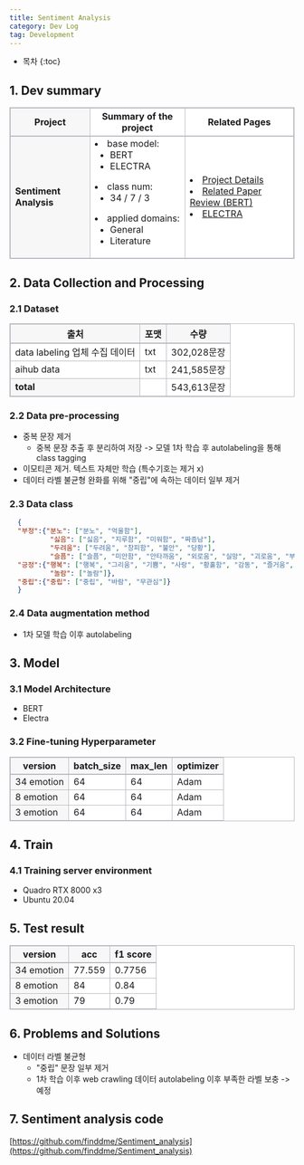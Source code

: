 ```yaml
---
title: Sentiment Analysis
category: Dev Log
tag: Development
---
```








* 목차
{:toc}









## 1\. Dev summary
<html>
  <head>
    <style type="text/css">
      .line{border-bottom: 1px solid #BDB8C1;}
      .line2{border-bottom: 2px solid #BDB8C1;}
      .line3{border-bottom: 1px solid #BDB8C1; background-color: #F7F7F7;}
      .line4{border-bottom: 2px solid #BDB8C1; background-color: #F7F7F7;}
      table, th, td {
         border:1px solid #BDB8C1;
         background-color: #FFFFFF;
       }
    </style>
   </head>
   <body>
     <table style="border-collapse:collapse">
       <tr>
         <th class="line4" bgcolor="#F8F7F9">Project</th>
         <th class="line2">Summary of the project</th><th class="line2">Related Pages</th>
       </tr>
       <tr>
         <td class="line3"><strong>Sentiment Analysis</strong></td>
         <td class="line">
           <li>base model: 
             <ul>
               <li>BERT</li>
               <li>ELECTRA</li>
             </ul>
           </li>
           <li>class num: 
             <ul>
               <li>34 / 7 / 3</li>
             </ul>
           </li>
           <li>applied domains: 
             <ul>
               <li>General</li>
               <li>Literature</li>
             </ul>
            </li>
         </td>
         <td class="line">
           <li><a href="https://finddme.github.io/development/2022/09/25/SentimentAnalysis/">Project Details</a></li>
<!--            <li><a href="https://github.com/finddme/Sentiment_analysis">SA Code</a></li> -->
           <li><a href="https://finddme.github.io/natural%20language%20processing/2019/11/22/Bert/">Related Paper Review (BERT)</a></li>
           <li><a href="https://finddme.github.io/natural%20language%20processing/2022/11/30/LMsummary/#electra--efficiently-learning-an-encoder-that-classifies-token-replacements-accurately">ELECTRA</a></li>
         </td>
       </tr>
   </table>
 </body>
</html>


## 2\. Data Collection and Processing

### 2.1 Dataset

<html>
  <head>
    <style type="text/css">
      .line{border-bottom: 1px solid #BDB8C1;}
      .line2{border-bottom: 2px solid #BDB8C1;}
      .line3{border-bottom: 1px solid #BDB8C1; background-color: #F7F7F7;}
      .line4{border-bottom: 2px solid #BDB8C1; background-color: #F7F7F7;}
      table, th, td {
         border:1px solid #BDB8C1;
         background-color: #FFFFFF;
       }
    </style>
   </head>
   <body>
     <table style="border-collapse:collapse">
       <tr><th class="line4" bgcolor="#F8F7F9">출처</th><th class="line4" bgcolor="#F8F7F9">포맷</th><th class="line4" bgcolor="#F8F7F9">수량</th></tr>
       <tr><td class="line">data labeling 업체 수집 데이터</td><td class="line">txt</td><td class="line">302,028문장</td></tr>
       <tr><td class="line">aihub data</td><td class="line">txt</td><td class="line">241,585문장</td></tr>
       <tr><td class="line3"><strong>total</strong></td><td class="line"> </td><td class="line">543,613문장</td></tr>
     </table>
 </body>
 </html>

### 2.2 Data pre-processing
  - 중복 문장 제거
    - 중복 문장 추출 후 분리하여 저장 -> 모델 1차 학습 후 autolabeling을 통해 class tagging
  - 이모티콘 제거. 텍스트 자체만 학습 (특수기호는 제거 x)
  - 데이터 라벨 불균형 완화를 위해 "중립"에 속하는 데이터 일부 제거

### 2.3 Data class
```json
  {
  "부정":{"분노": ["분노", "억울함"],
          "싫음": ["싫음", "지루함", "미워함", "짜증남"],
          "두려움": ["두려움", "창피함", "불안", "당황"],
          "슬픔": ["슬픔", "미안함", "안타까움", "외로움", "실망", "괴로움", "부러움", "후회"]},
  "긍정":{"행복": ["행복", "그리움", "기쁨", "사랑", "황홀함", "감동", "즐거움", "홀가분함", "설렘", "만족", "자신감", "고마움"],
          "놀람": ["놀람"]},
  "중립":{"중립": ["중립", "바람", "무관심"]}
  }
```

### 2.4 Data augmentation method
  - 1차 모델 학습 이후 autolabeling
  
## 3\. Model

### 3.1 Model Architecture
  - BERT
  - Electra 

### 3.2 Fine-tuning Hyperparameter

<html>
  <head>
    <style type="text/css">
      .line{border-bottom: 1px solid #BDB8C1;}
      .line2{border-bottom: 2px solid #BDB8C1;}
      .line3{border-bottom: 1px solid #BDB8C1; background-color: #F7F7F7;}
      .line4{border-bottom: 2px solid #BDB8C1; background-color: #F7F7F7;}
      table, th, td {
         border:1px solid #BDB8C1;
         background-color: #FFFFFF;
       }
    </style>
   </head>
   <body>
     <table style="border-collapse:collapse">
       <tr><th class="line4" bgcolor="#F8F7F9">version</th><th class="line4" bgcolor="#F8F7F9">batch_size</th><th class="line4" bgcolor="#F8F7F9">max_len</th><th class="line4" bgcolor="#F8F7F9">optimizer</th></tr>
       <tr><td class="line3">34 emotion</td><td class="line">64</td><td class="line">64</td><td class="line">Adam</td></tr>
       <tr><td class="line3">8 emotion</td><td class="line">64</td><td class="line">64</td><td class="line">Adam</td></tr>
       <tr><td class="line3">3 emotion</td><td class="line">64</td><td class="line">64</td><td class="line">Adam</td></tr>
     </table>
 </body>
 </html>

## 4\. Train

### 4.1 Training server environment
  - Quadro RTX 8000 x3
  - Ubuntu 20.04

## 5\. Test result

<html>
  <head>
    <style type="text/css">
      .line{border-bottom: 1px solid #BDB8C1;}
      .line2{border-bottom: 2px solid #BDB8C1;}
      .line3{border-bottom: 1px solid #BDB8C1; background-color: #F7F7F7;}
      .line4{border-bottom: 2px solid #BDB8C1; background-color: #F7F7F7;}
      table, th, td {
         border:1px solid #BDB8C1;
         background-color: #FFFFFF;
       }
    </style>
   </head>
   <body>
     <table style="border-collapse:collapse">
       <tr><th class="line4" bgcolor="#F8F7F9">version</th><th class="line4" bgcolor="#F8F7F9">acc</th><th class="line4" bgcolor="#F8F7F9">f1 score</th></tr>
       <tr><td class="line3">34 emotion</td><td class="line">77.559</td><td class="line">0.7756</td></tr>
       <tr><td class="line3">8 emotion</td><td class="line">84</td><td class="line">0.84</td></tr>
       <tr><td class="line3">3 emotion</td><td class="line">79</td><td class="line">0.79</td></tr>
     </table>
 </body>
 </html>

## 6\. Problems and Solutions
  - 데이터 라벨 불균형
    - "중립" 문장 일부 제거
    - 1차 학습 이후 web crawling 데이터 autolabeling 이후 부족한 라벨 보충 -> 예정

## 7\. Sentiment analysis code

[https://github.com/finddme/Sentiment_analysis](https://github.com/finddme/Sentiment_analysis)


